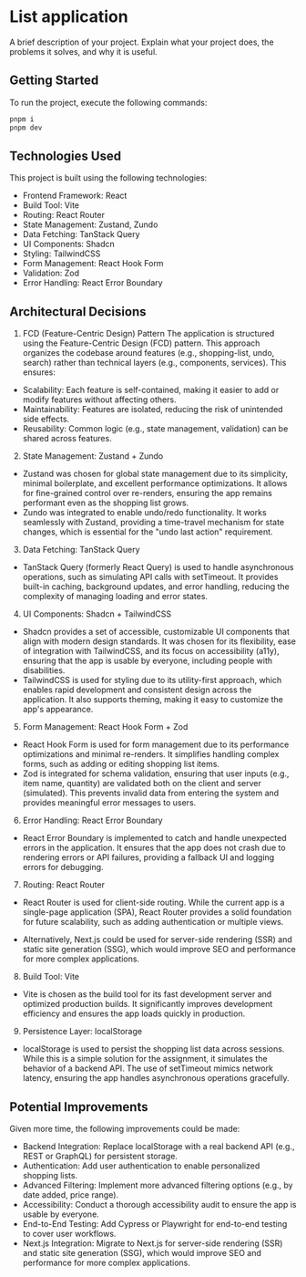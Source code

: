 # List application

A brief description of your project. Explain what your project does, the problems it solves, and why it is useful.

## Getting Started

To run the project, execute the following commands:

```bash
pnpm i
pnpm dev
```

## Technologies Used

This project is built using the following technologies:

- Frontend Framework: React
- Build Tool: Vite
- Routing: React Router
- State Management: Zustand, Zundo
- Data Fetching: TanStack Query
- UI Components: Shadcn
- Styling: TailwindCSS
- Form Management: React Hook Form
- Validation: Zod
- Error Handling: React Error Boundary

## Architectural Decisions

1. FCD (Feature-Centric Design) Pattern
   The application is structured using the Feature-Centric Design (FCD) pattern. This approach organizes the codebase around features (e.g., shopping-list, undo, search) rather than technical layers (e.g., components, services). This ensures:

- Scalability: Each feature is self-contained, making it easier to add or modify features without affecting others.
- Maintainability: Features are isolated, reducing the risk of unintended side effects.
- Reusability: Common logic (e.g., state management, validation) can be shared across features.

2. State Management: Zustand + Zundo

- Zustand was chosen for global state management due to its simplicity, minimal boilerplate, and excellent performance optimizations. It allows for fine-grained control over re-renders, ensuring the app remains performant even as the shopping list grows.
- Zundo was integrated to enable undo/redo functionality. It works seamlessly with Zustand, providing a time-travel mechanism for state changes, which is essential for the "undo last action" requirement.

3. Data Fetching: TanStack Query

- TanStack Query (formerly React Query) is used to handle asynchronous operations, such as simulating API calls with setTimeout. It provides built-in caching, background updates, and error handling, reducing the complexity of managing loading and error states.

4. UI Components: Shadcn + TailwindCSS

- Shadcn provides a set of accessible, customizable UI components that align with modern design standards. It was chosen for its flexibility, ease of integration with TailwindCSS, and its focus on accessibility (a11y), ensuring that the app is usable by everyone, including people with disabilities.
- TailwindCSS is used for styling due to its utility-first approach, which enables rapid development and consistent design across the application. It also supports theming, making it easy to customize the app's appearance.

5. Form Management: React Hook Form + Zod

- React Hook Form is used for form management due to its performance optimizations and minimal re-renders. It simplifies handling complex forms, such as adding or editing shopping list items.
- Zod is integrated for schema validation, ensuring that user inputs (e.g., item name, quantity) are validated both on the client and server (simulated). This prevents invalid data from entering the system and provides meaningful error messages to users.

6. Error Handling: React Error Boundary

- React Error Boundary is implemented to catch and handle unexpected errors in the application. It ensures that the app does not crash due to rendering errors or API failures, providing a fallback UI and logging errors for debugging.

7. Routing: React Router

- React Router is used for client-side routing. While the current app is a single-page application (SPA), React Router provides a solid foundation for future scalability, such as adding authentication or multiple views.

- Alternatively, Next.js could be used for server-side rendering (SSR) and static site generation (SSG), which would improve SEO and performance for more complex applications.

8. Build Tool: Vite

- Vite is chosen as the build tool for its fast development server and optimized production builds. It significantly improves development efficiency and ensures the app loads quickly in production.

9. Persistence Layer: localStorage

- localStorage is used to persist the shopping list data across sessions. While this is a simple solution for the assignment, it simulates the behavior of a backend API. The use of setTimeout mimics network latency, ensuring the app handles asynchronous operations gracefully.

## Potential Improvements

Given more time, the following improvements could be made:

- Backend Integration: Replace localStorage with a real backend API (e.g., REST or GraphQL) for persistent storage.
- Authentication: Add user authentication to enable personalized shopping lists.
- Advanced Filtering: Implement more advanced filtering options (e.g., by date added, price range).
- Accessibility: Conduct a thorough accessibility audit to ensure the app is usable by everyone.
- End-to-End Testing: Add Cypress or Playwright for end-to-end testing to cover user workflows.
- Next.js Integration: Migrate to Next.js for server-side rendering (SSR) and static site generation (SSG), which would improve SEO and performance for more complex applications.
